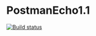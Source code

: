 # PostmanEcho1.1
[![Build status](https://ci.appveyor.com/api/projects/status/m64kclajwwj1mhst?svg=true)](https://ci.appveyor.com/project/Anvar102rus/postmanecho1-1)
